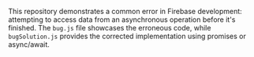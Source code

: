This repository demonstrates a common error in Firebase development: attempting to access data from an asynchronous operation before it's finished. The `bug.js` file showcases the erroneous code, while `bugSolution.js` provides the corrected implementation using promises or async/await.